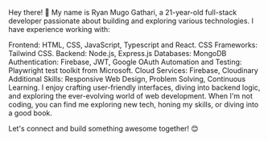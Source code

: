 Hey there! 👋 My name is Ryan Mugo Gathari, a 21-year-old full-stack developer passionate about building and exploring various technologies. I have experience working with:

Frontend: HTML, CSS, JavaScript, Typescript and React.
CSS Frameworks: Tailwind CSS.
Backend: Node.js, Express.js
Databases: MongoDB
Authentication: Firebase, JWT, Google OAuth
Automation and Testing: Playwright test toolkit from Microsoft.
Cloud Services: Firebase, Cloudinary
Additional Skills: Responsive Web Design, Problem Solving, Continuous Learning.
I enjoy crafting user-friendly interfaces, diving into backend logic, and exploring the ever-evolving world of web development. When I'm not coding, you can find me exploring new tech, honing my skills, or diving into a good book.

Let's connect and build something awesome together! 😊

